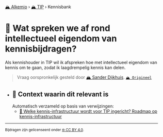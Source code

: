 [🏔️ Alkemio](https://welcome.alkem.io/) › [🏔️ TIP](https://alkem.io/tip/dashboard) › Kennisbank
# 📄 Wat spreken we af rond intellectueel eigendom van kennisbijdragen?
Als kennishouder in TIP wil ik afspreken hoe met intellectueel eigendom van kennis om te gaan, zodat ik laagdrempelig kennis kan delen.
> Vraag oorspronkelijk gesteld door [🏔️ Sander Dijkhuis](https://alkem.io/user/sander-dijkhuis-3912). [`🏔️ Origineel`](https://alkem.io/tip/collaboration/watsprekenweafro-7445)

- ## 📌 Context waarin dit relevant is
  Automatisch verzameld op basis van verwijzingen:
  - [📌 Welke kennis-infrastructuur wordt voor TIP ingericht? Roadmap op kennis-infrastructuur](welkekennis-infrast-7437.md#roadmapopkennis-in-7750)
* * *
<small>Bijdragen zijn gelicenseerd onder [🌐 CC BY 4.0](https://creativecommons.org/licenses/by/4.0/deed.nl).</small>
